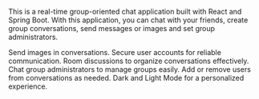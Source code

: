 This is a real-time group-oriented chat application built with React and Spring Boot. With this application, you can chat with your friends, create group conversations, send messages or images and set group administrators.

Send images in conversations.
Secure user accounts for reliable communication.
Room discussions to organize conversations effectively.
Chat group administrators to manage groups easily.
Add or remove users from conversations as needed.
Dark and Light Mode for a personalized experience.
